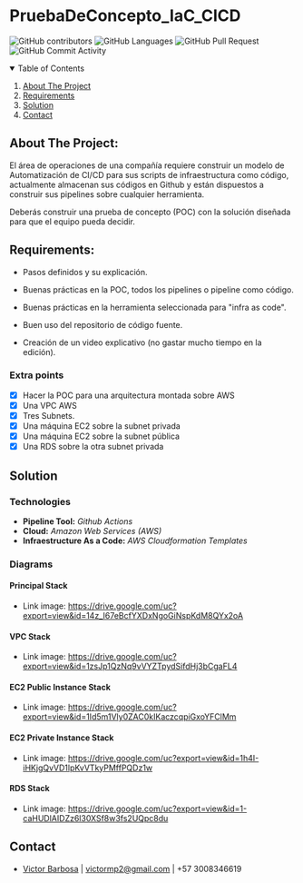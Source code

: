 # PruebaDeConcepto_IaC_CICD

![GitHub contributors](https://img.shields.io/github/contributors/vmbarbosa/FinalProjectFrotendCourse?style=flat-square)
![GitHub Languages](https://img.shields.io/github/languages/count/vmbarbosa/FinalProjectFrotendCourse?style=flat-square)
![GitHub Pull Request](https://img.shields.io/github/issues-pr/vmbarbosa/FinalProjectFrotendCourse?style=flat-square)
![GitHub Commit Activity](https://img.shields.io/github/commit-activity/w/vmbarbosa/FinalProjectFrotendCourse?style=flat-square)

<!-- TABLE OF CONTENTS -->
<details open="open">
  <summary>Table of Contents</summary>
  <ol>
    <li>
      <a href="#about-the-project">About The Project</a>
    </li>
    <li>
      <a href="#requirements">Requirements</a>
    </li>
    <li><a href="#solution">Solution</a></li>
    <li><a href="#contact">Contact</a></li>
  </ol>
</details>

## About The Project:

El área de operaciones de una compañía requiere construir un modelo de Automatización de CI/CD para sus scripts de infraestructura como código, actualmente almacenan sus códigos en Github y están dispuestos a construir sus pipelines sobre cualquier herramienta.

Deberás construir una prueba de concepto (POC) con la solución diseñada para que el equipo pueda decidir.

## Requirements:

* Pasos definidos y su explicación.

* Buenas prácticas en la POC, todos los pipelines o pipeline como código.

* Buenas prácticas en la herramienta seleccionada para "infra as code".

* Buen uso del repositorio de código fuente.

* Creación de un video explicativo (no gastar mucho tiempo en la edición).


### Extra points
  * [x] Hacer la POC para una arquitectura montada sobre AWS
  * [x] Una VPC AWS
  * [x] Tres Subnets.
  * [x] Una máquina EC2 sobre la subnet privada
  * [x] Una máquina EC2 sobre la subnet pública 
  * [x] Una RDS sobre la otra subnet privada

## Solution

### Technologies

* **Pipeline Tool:** *Github Actions*
* **Cloud:** *Amazon Web Services (AWS)*
* **Infraestructure As a Code:** *AWS Cloudformation Templates*

### Diagrams

#### Principal Stack
* Link image: https://drive.google.com/uc?export=view&id=14z_I67eBcfYXDxNgoGiNspKdM8QYx2oA

#### VPC Stack
* Link image: https://drive.google.com/uc?export=view&id=1zsJp1QzNq9vVYZTpydSifdHj3bCgaFL4

#### EC2 Public Instance Stack
* Link image: https://drive.google.com/uc?export=view&id=1Id5m1Vly0ZAC0kIKaczcqpiGxoYFClMm

#### EC2 Private Instance Stack
* Link image: https://drive.google.com/uc?export=view&id=1h4I-iHKjgQvVD1lpKvVTkyPMffPQDz1w

#### RDS Stack
* Link image: https://drive.google.com/uc?export=view&id=1-caHUDlAIDZz6l30XSf8w3fs2UQpc8du

## Contact

* [Victor Barbosa](https://github.com/vmbarbosa) | victormp2@gmail.com | +57 3008346619 